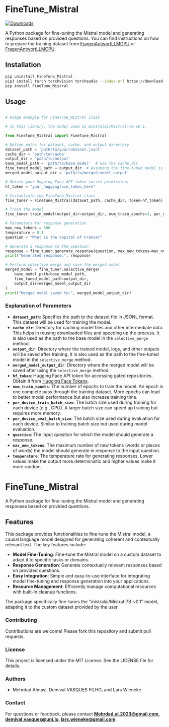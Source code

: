 # FineTune_Mistral
[![Downloads](https://static.pepy.tech/badge/FineTune-Mistral)](https://pepy.tech/project/FineTune-Mistral)

A Python package for fine-tuning the Mistral model and generating responses based on provided questions.
You can find instructions on how to prepare the training dataset from [FragenAntwortLLMGPU](https://pypi.org/project/FragenAntwortLLMGPU/) or [FragenAntwortLLMCPU](https://pypi.org/project/FragenAntwortLLMCPU/).

## Installation

```bash
pip uninstall FineTune_Mistral
pip3 install torch torchvision torchaudio --index-url https://download.pytorch.org/whl/cu118       (refer https://pytorch.org/get-started/locally/)
pip install FineTune_Mistral
```

## Usage

``` python

# Usage example for FineTune_Mistral class

# In this library, the model used is mistralai/Mistral-7B-v0.1.

from FineTune_Mistral import FineTune_Mistral

# Define paths for dataset, cache, and output directory
dataset_path = 'path/to/your/dataset.jsonl'
cache_dir = 'path/to/cache'
output_dir = 'path/to/output'
base_model_path = 'path/to/base_model'  # use the cache_dir
fine_tuned_model_path = output_dir  # Assuming the fine-tuned model is saved in the output directory
merged_model_output_dir = 'path/to/merged_model_output'

# Obtain your Hugging Face API token (write permission)
hf_token = "your_huggingface_token_here"

# Instantiate the FineTune_Mistral class
fine_tuner = FineTune_Mistral(dataset_path, cache_dir, token=hf_token)

# Train the model
fine_tuner.train_model(output_dir=output_dir, num_train_epochs=3, per_device_train_batch_size=2, per_device_eval_batch_size=1)

# Parameters for response generation
max_new_tokens = 500
temperature = 0.1
question = "What is the capital of France?"

# Generate a response to the question
response = fine_tuner.generate_response(question, max_new_tokens=max_new_tokens, temperature=temperature)
print("Generated response:", response)

# Perform selective merge and save the merged model
merged_model = fine_tuner.selective_merge(
    base_model_path=base_model_path,
    fine_tuned_model_path=output_dir,
    output_dir=merged_model_output_dir
)
print("Merged model saved to:", merged_model_output_dir)


```

### Explanation of Parameters

- **`dataset_path`**: Specifies the path to the dataset file in JSONL format. This dataset will be used for training the model.
- **`cache_dir`**: Directory for caching model files and other intermediate data. This helps in reusing downloaded files and speeding up the process. It is also used as the path to the base model in the `selective_merge` method.
- **`output_dir`**: Directory where the trained model, logs, and other outputs will be saved after training. It is also used as the path to the fine-tuned model in the `selective_merge` method.
- **`merged_model_output_dir`**: Directory where the merged model will be saved after using the `selective_merge` method.
- **`hf_token`**: Hugging Face API token for accessing gated repositories. Obtain it from [Hugging Face Tokens](https://huggingface.co/settings/tokens).
- **`num_train_epochs`**: The number of epochs to train the model. An epoch is one complete pass through the training dataset. More epochs can lead to better model performance but also increase training time.
- **`per_device_train_batch_size`**: The batch size used during training for each device (e.g., GPU). A larger batch size can speed up training but requires more memory.
- **`per_device_eval_batch_size`**: The batch size used during evaluation for each device. Similar to training batch size but used during model evaluation.
- **`question`**: The input question for which the model should generate a response.
- **`max_new_tokens`**: The maximum number of new tokens (words or pieces of words) the model should generate in response to the input question.
- **`temperature`**: The temperature rate for generating responses. Lower values make the output more deterministic and higher values make it more random.




# FineTune_Mistral

A Python package for fine-tuning the Mistral model and generating responses based on provided questions.

## Features

This package provides functionalities to fine-tune the Mistral model, a causal language model designed for generating coherent and contextually relevant text. 
The key features include:
- **Model Fine-Tuning**: Fine-tune the Mistral model on a custom dataset to adapt it to specific tasks or domains.
- **Response Generation**: Generate contextually relevant responses based on provided questions.
- **Easy Integration**: Simple and easy-to-use interface for integrating model fine-tuning and response generation into your applications.
- **Resource Management**: Efficiently manage computational resources with built-in cleanup functions.

The package specifically fine-tunes the "mistralai/Mistral-7B-v0.1" model, adapting it to the custom dataset provided by the user.

### Contributing

Contributions are welcome! Please fork this repository and submit pull requests.

### License

This project is licensed under the MIT License. See the LICENSE file for details.

### Authors

- Mehrdad Almasi, Demival VASQUES FILHO, and Lars Wieneke

### Contact

For questions or feedback, please contact **Mehrdad.al.2023@gmail.com, demival.vasques@uni.lu, lars.wieneke@gmail.com**.